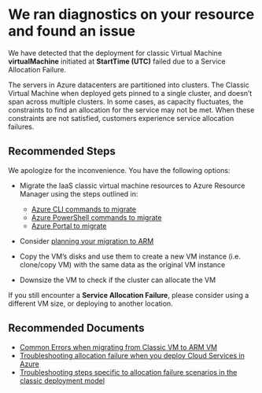 <properties
	pageTitle="Service Allocation Failure RCA"
	description="Deployment Failure due to capacity of Pinned Cloud Service cluster"
	infoBubbleText="Found recent deployment failure. See details on the right."
	service="Microsoft.ClassicCompute"
	resource="virtualMachines"
	authors="zihzhan"
	ms.author="zihzhan"
	displayOrder=""
  	articleId="cloudservices-deploymentfailure-serviceAllocationFailure"
	diagnosticScenario="DeploymentFailure,"
	selfHelpType="rca"
	supportTopicIds=""
	resourceTags=""
	productPesIds="13185"
	cloudEnvironments="public, Fairfax"
	ownershipId="Compute_CloudServices"
/>
# We ran diagnostics on your resource and found an issue

<!--issueDescription-->
We have detected that the deployment for classic Virtual Machine **<!--$ResourceName-->virtualMachine<!--/$ResourceName-->** initiated at **<!--$StartTime-->StartTime<!--/$StartTime--> (UTC)** failed due to a Service Allocation Failure.
<!--/issueDescription-->

The servers in Azure datacenters are partitioned into clusters. The Classic Virtual Machine when deployed gets pinned to a single cluster, and doesn’t span across multiple clusters. In some cases, as capacity fluctuates, the constraints to find an allocation for the service may not be met. When these constraints are not satisfied, customers experience service allocation failures.

## **Recommended Steps**

We apologize for the inconvenience. You have the following options:  

* Migrate the IaaS classic virtual machine resources to Azure Resource Manager using the steps outlined in:
  
    - [Azure CLI commands to migrate](https://docs.microsoft.com/azure/virtual-machines/linux/migration-classic-resource-manager-cli#step-1-prepare-for-migration)
    - [Azure PowerShell commands to migrate](https://docs.microsoft.com/azure/virtual-machines/windows/migration-classic-resource-manager-ps#step-1-plan-for-migration)
    - [Azure Portal to migrate](https://docs.microsoft.com/azure/virtual-machines/linux/migration-classic-resource-manager-overview#migration-of-storage-accounts)

* Consider [planning your migration to ARM](https://docs.microsoft.com/azure/virtual-machines/linux/migration-classic-resource-manager-plan#plan)
* Copy the VM’s disks and use them to create a new VM instance (i.e. clone/copy VM) with the same data as the original VM instance
* Downsize the VM to check if the cluster can allocate the VM

If you still encounter a **Service Allocation Failure**, please consider using a different VM size, or deploying to another location.

## **Recommended Documents**

* [Common Errors when migrating from Classic VM to ARM VM](https://docs.microsoft.com/azure/virtual-machines/windows/migration-classic-resource-manager-errors)
* [Troubleshooting allocation failure when you deploy Cloud Services in Azure](https://docs.microsoft.com/azure/cloud-services/cloud-services-allocation-failures#solutions)
* [Troubleshooting steps specific to allocation failure scenarios in the classic deployment model](https://docs.microsoft.com/azure/virtual-machines/troubleshooting/allocation-failure-classic#resize-a-vm-or-add-vms-or-role-instances-to-an-existing-cloud-service)
